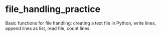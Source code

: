 # file_handling_practice
Basic functions for file handling: creating a text file in Python, write lines, append lines as list, read file, count lines.
